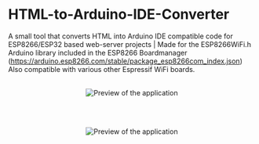 # HTML-to-Arduino-IDE-Converter
A small tool that converts HTML into Arduino IDE compatible code for ESP8266/ESP32 based web-server projects | Made for the ESP8266WiFi.h Arduino library included in the ESP8266 Boardmanager (https://arduino.esp8266.com/stable/package_esp8266com_index.json) Also compatible with various other Espressif WiFi boards.
<br></br>
<p align="center"><img alt="Preview of the application" src="https://github.com/Wombat21Coding/HTML-to-Arduino-IDE-Converter/blob/c984c723705ab7694ef71d963e522ba1a5e3b441/windows_application_preview.PNG.PNG"></p>
<br></br>
<p align="center"><img alt="Preview of the application" src="https://github.com/Wombat21Coding/HTML-to-Arduino-IDE-Converter/blob/69f3cf97e0927b62d71bbc7296b892f4203a76b4/windows_application_preview_code.PNG.PNG"></p>
